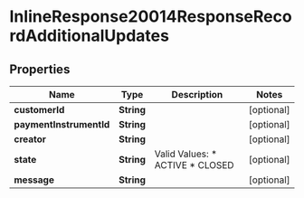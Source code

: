 
# InlineResponse20014ResponseRecordAdditionalUpdates

## Properties
Name | Type | Description | Notes
------------ | ------------- | ------------- | -------------
**customerId** | **String** |  |  [optional]
**paymentInstrumentId** | **String** |  |  [optional]
**creator** | **String** |  |  [optional]
**state** | **String** | Valid Values:   * ACTIVE   * CLOSED  |  [optional]
**message** | **String** |  |  [optional]



